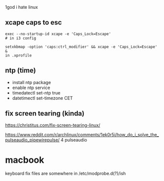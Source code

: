 1god i hate linux 

## xcape caps to esc

```
exec --no-startup-id xcape -e 'Caps_Lock=Escape' 
# in i3 config

setxkbmap -option 'caps:ctrl_modifier' && xcape -e 'Caps_Lock=Escape' &
in .xprofile
```

## ntp (time)
- install ntp package
- enable ntp service
- timedatectl set-ntp true
- datetimectl set-timezone CET
## fix screen tearing (kinda)
https://christitus.com/fix-screen-tearing-linux/


https://www.reddit.com/r/archlinux/comments/1ek0r5i/how_do_i_solve_the_pulseaudio_pipewirepulse/ 4 pulseaudio

# macbook
keyboard fix files are somewhere in /etc/modprobe.d(?)/ish